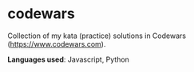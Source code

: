 # codewars

Collection of my kata (practice) solutions in Codewars (https://www.codewars.com).

**Languages used**: Javascript, Python
